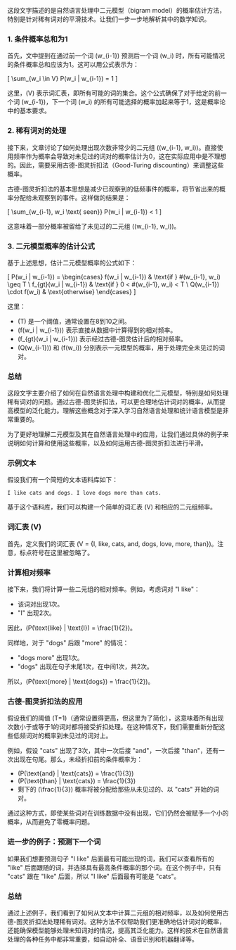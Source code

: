 这段文字描述的是自然语言处理中二元模型（bigram model）的概率估计方法，特别是针对稀有词对的平滑技术。让我们一步一步地解析其中的数学知识。

### 1. 条件概率总和为1

首先，文中提到在通过前一个词 \(w_{i-1}\) 预测后一个词 \(w_i\) 时，所有可能情况的条件概率总和应该为1。这可以用公式表示为：

\[
\sum_{w_i \in V} P(w_i | w_{i-1}) = 1
\]

这里，\(V\) 表示词汇表，即所有可能的词的集合。这个公式确保了对于给定的前一个词 \(w_{i-1}\)，下一个词 \(w_i\) 的所有可能选择的概率加起来等于1，这是概率论中的基本要求。

### 2. 稀有词对的处理

接下来，文章讨论了如何处理出现次数非常少的二元组 \((w_{i-1}, w_i)\)。直接使用频率作为概率会导致对未见过的词对的概率估计为0，这在实际应用中是不理想的。因此，需要采用古德-图灵折扣法（Good-Turing discounting）来调整这些概率。

古德-图灵折扣法的基本思想是减少已观察到的低频事件的概率，将节省出来的概率分配给未观察到的事件。这样做的结果是：

\[
\sum_{w_{i-1}, w_i \text{ seen}} P(w_i | w_{i-1}) < 1
\]

这意味着一部分概率被留给了未见过的二元组 \((w_{i-1}, w_i)\)。

### 3. 二元模型概率的估计公式

基于上述思想，估计二元模型概率的公式如下：

\[
P(w_i | w_{i-1}) =
\begin{cases}
f(w_i | w_{i-1}) & \text{if } \#(w_{i-1}, w_i) \geq T \\
f_{gt}(w_i | w_{i-1}) & \text{if } 0 < \#(w_{i-1}, w_i) < T \\
Q(w_{i-1}) \cdot f(w_i) & \text{otherwise}
\end{cases}
\]

这里：
- \(T\) 是一个阈值，通常设置在8到10之间。
- \(f(w_i | w_{i-1})\) 表示直接从数据中计算得到的相对频率。
- \(f_{gt}(w_i | w_{i-1})\) 表示经过古德-图灵估计后的相对频率。
- \(Q(w_{i-1})\) 和 \(f(w_i)\) 分别表示一元模型的概率，用于处理完全未见过的词对。

### 总结

这段文字主要介绍了如何在自然语言处理中构建和优化二元模型，特别是如何处理稀有词对的问题。通过古德-图灵折扣法，可以更合理地估计词对的概率，从而提高模型的泛化能力。理解这些概念对于深入学习自然语言处理和统计语言模型是非常重要的。


为了更好地理解二元模型及其在自然语言处理中的应用，让我们通过具体的例子来说明如何计算和使用这些概率，以及如何运用古德-图灵折扣法进行平滑。

### 示例文本

假设我们有一个简短的文本语料库如下：

```
I like cats and dogs. I love dogs more than cats.
```

基于这个语料库，我们可以构建一个简单的词汇表 \(V\) 和相应的二元组频率。

### 词汇表 \(V\)

首先，定义我们的词汇表 \(V = \{I, like, cats, and, dogs, love, more, than\}\)。注意，标点符号在这里被忽略了。

### 计算相对频率

接下来，我们将计算一些二元组的相对频率。例如，考虑词对 "I like"：

- 该词对出现1次。
- "I" 出现2次。

因此，\(P(\text{like} | \text{I}) = \frac{1}{2}\)。

同样地，对于 "dogs" 后跟 "more" 的情况：

- "dogs more" 出现1次。
- "dogs" 出现在句子末尾1次，在中间1次，共2次。

所以，\(P(\text{more} | \text{dogs}) = \frac{1}{2}\)。

### 古德-图灵折扣法的应用

假设我们的阈值 \(T=1\)（通常设置得更高，但这里为了简化），这意味着所有出现次数小于或等于1的词对都将接受折扣处理。在这种情况下，我们需要重新分配这些低频词对的概率到未见过的词对上。

例如，假设 "cats" 出现了3次，其中一次后接 "and"，一次后接 "than"，还有一次出现在句尾。那么，未经折扣前的条件概率为：

- \(P(\text{and} | \text{cats}) = \frac{1}{3}\)
- \(P(\text{than} | \text{cats}) = \frac{1}{3}\)
- 剩下的 \(\frac{1}{3}\) 概率将被分配给那些从未见过的、以 "cats" 开始的词对。

通过这种方式，即使某些词对在训练数据中没有出现，它们仍然会被赋予一个小的概率，从而避免了零概率问题。

### 进一步的例子：预测下一个词

如果我们想要预测句子 "I like" 后面最有可能出现的词，我们可以查看所有的 "like" 后面跟随的词，并选择具有最高条件概率的那个词。在这个例子中，只有 "cats" 跟在 "like" 后面，所以 "I like" 后面最有可能是 "cats"。

### 总结

通过上述例子，我们看到了如何从文本中计算二元组的相对频率，以及如何使用古德-图灵折扣法处理稀有词对。这种方法不仅帮助我们更准确地估计词对的概率，还能确保模型能够处理未知词对的情况，提高其泛化能力。这样的技术在自然语言处理的各种任务中都非常重要，如自动补全、语音识别和机器翻译等。